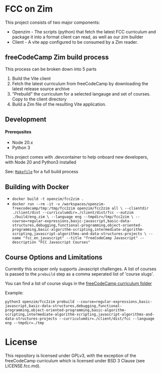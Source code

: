 # FCC on Zim

This project consists of two major components:

- Openzim - The scripts (python) that fetch the latest FCC curriculum and package it into a format client can read, as well as our zim builder
- Client - A vite app configured to be consumed by a Zim reader.

## freeCodeCamp Zim build process

This process can be broken down into 5 parts

1. Build the Vite client
1. Fetch the latest curriculum from freeCodeCamp by downloading the latest release source archive
1. "Prebuild" the curriculum for a selected langauge and set of courses. Copy to the client directory
1. Build a Zim file of the resulting Vite application.

## Development

#### Prerequsites

- Node 20.x
- Python 3

This project comes with .devcontainer to help onboard new developers, with Node 20 and Python3 installed

See: [`Makefile`](Makefile) for a full build process

## Building with Docker

- `docker build -t openzim/fcc2zim .`
- `docker run --rm -it -v /workspaces/openzim-freecodecamp/tmp:/tmp/fcc2zim openzim/fcc2zim all \
    --clientdir ./client/dist --curriculumdir=./client/dist/fcc --outzim ./build/eng.zim \
    --language eng --tmpdir=/tmp/fcc2zim \
    --course=regular-expressions,basic-javascript,basic-data-structures,debugging,functional-programming,object-oriented-programming,basic-algorithm-scripting,intermediate-algorithm-scripting,javascript-algorithms-and-data-structures-projects \
    --name "fcc_en_javascript" --title "freeCodeCamp Javascript" --description "FCC Javascript Courses"
`

## Course Options and Limitations

Currently this scraper only supports Javascript challenges. A list of courses is passed to the `prebuild` step as a comma seperated list of 'course slugs'.

You can find a list of course slugs in the [freeCodeCamp curriculum folder](https://github.com/freeCodeCamp/freeCodeCamp/tree/main/curriculum/challenges/english/02-javascript-algorithms-and-data-structures)

Example:

```
python3 openzim/fcc2zim prebuild --course=regular-expressions,basic-javascript,basic-data-structures,debugging,functional-programming,object-oriented-programming,basic-algorithm-scripting,intermediate-algorithm-scripting,javascript-algorithms-and-data-structures-projects --curriculumdir=./client/dist/fcc --language eng --tmpdir=./tmp
```

# License

This repository is licensed under GPLv3, with the exception of the freeCodeCamp curriculum which is licensed under BSD 3 Clause (see LICENSE.fcc.md).
